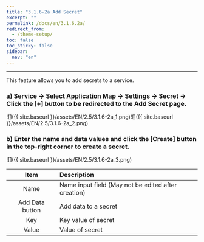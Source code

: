 ```yaml
---
title: "3.1.6-2a Add Secret"
excerpt: ""
permalink: /docs/en/3.1.6.2a/
redirect_from:
  - /theme-setup/
toc: false
toc_sticky: false
sidebar:
  nav: "en"
---
```



---

This feature allows you to add secrets to a service.

### a\) Service → Select Application Map → Settings → Secret → Click the [+] button to be redirected to the Add Secret page.
![]({{ site.baseurl }}/assets/EN/2.5/3.1.6-2a_1.png)![]({{ site.baseurl }}/assets/EN/2.5/3.1.6-2a_2.png)

### b\) Enter the name and data values and click the [Create] button in the top-right corner to create a secret.
![]({{ site.baseurl }}/assets/EN/2.5/3.1.6-2a_3.png)

| **Item** | **Description** |
| :---: | :--- |
| Name | Name input field \(May not be edited after creation\) |
| Add Data button | Add data to a secret |
| Key | Key value of secret |
| Value | Value of secret |
